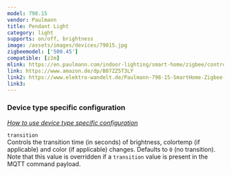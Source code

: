 ```yaml
---
model: 798.15
vendor: Paulmann
title: Pendant Light
category: light
supports: on/off, brightness
image: /assets/images/devices/79815.jpg
zigbeemodel: ['500.45']
compatible: [z2m]
mlink: https://en.paulmann.com/indoor-lighting/smart-home/zigbee/controlling/smarthome-zigbee-maxled-dimming-and-switching-controller-max.-144w/50045
link: https://www.amazon.de/dp/B07ZZ5T3LY
link2: https://www.elektro-wandelt.de/Paulmann-798-15-SmartHome-Zigbee-LED-Pendelleuchte-Aptare-18W-Dimmbar-Alu-gebuerstet-Metall.html
link3: 
---
```

### Device type specific configuration
*[How to use device type specific configuration](https://www.zigbee2mqtt.io/information/configuration)*


`transition`   
Controls the transition time (in seconds) of brightness,
colortemp (if applicable) and color (if applicable) changes. Defaults to `0` (no transition).
Note that this value is overridden if a `transition` value is present in the MQTT command payload. 
